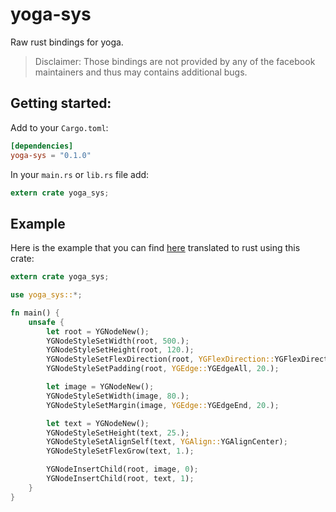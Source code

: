 # yoga-sys

Raw rust bindings for yoga.

> Disclaimer: Those bindings are not provided by any of the facebook
>             maintainers and thus may contains additional bugs.

## Getting started:

Add to your `Cargo.toml`:

```toml
[dependencies]
yoga-sys = "0.1.0"
```

In your `main.rs` or `lib.rs` file add:

```rs
extern crate yoga_sys;
```

## Example

Here is the example that you can find [here](https://facebook.github.io/yoga/)
translated to rust using this crate:

```rust
extern crate yoga_sys;

use yoga_sys::*;

fn main() {
    unsafe {
        let root = YGNodeNew();
        YGNodeStyleSetWidth(root, 500.);
        YGNodeStyleSetHeight(root, 120.);
        YGNodeStyleSetFlexDirection(root, YGFlexDirection::YGFlexDirectionRow);
        YGNodeStyleSetPadding(root, YGEdge::YGEdgeAll, 20.);

        let image = YGNodeNew();
        YGNodeStyleSetWidth(image, 80.);
        YGNodeStyleSetMargin(image, YGEdge::YGEdgeEnd, 20.);

        let text = YGNodeNew();
        YGNodeStyleSetHeight(text, 25.);
        YGNodeStyleSetAlignSelf(text, YGAlign::YGAlignCenter);
        YGNodeStyleSetFlexGrow(text, 1.);

        YGNodeInsertChild(root, image, 0);
        YGNodeInsertChild(root, text, 1);
    }
}
```